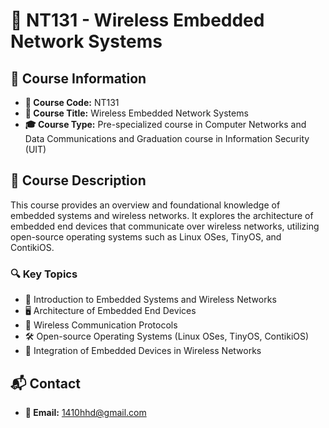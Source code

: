 # 📡 NT131 - Wireless Embedded Network Systems

## 📌 Course Information
- **📛 Course Code:** NT131  
- **📖 Course Title:** Wireless Embedded Network Systems  
- **🎓 Course Type:** Pre-specialized course in Computer Networks and Data Communications and Graduation course in Information Security (UIT)

## 📜 Course Description
This course provides an overview and foundational knowledge of embedded systems and wireless networks. It explores the architecture of embedded end devices that communicate over wireless networks, utilizing open-source operating systems such as Linux OSes, TinyOS, and ContikiOS.  

### 🔍 **Key Topics**
- 🔹 Introduction to Embedded Systems and Wireless Networks  
- 🖥️ Architecture of Embedded End Devices  
- 📶 Wireless Communication Protocols  
- 🛠️ Open-source Operating Systems (Linux OSes, TinyOS, ContikiOS)  
- 🔄 Integration of Embedded Devices in Wireless Networks  

## 📬 Contact
- **💌 Email:** 1410hhd@gmail.com
